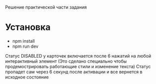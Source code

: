 Решение практической части задания

# Установка

- npm install
- npm run dev

Статус DISABLED у карточек включается после 6 нажатий на любой интерактивный элемент
(Это сделано специально чтобы продемострировать работающие стили и изменение текста)
Статус пропадет сам через 6 секунд после активации и все вернется в исходное состояние
